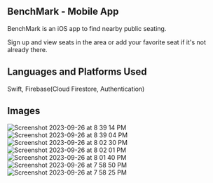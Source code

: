## BenchMark - Mobile App

BenchMark is an iOS app to find nearby public seating.

Sign up and view seats in the area or add your favorite seat if it's not already there.

## Languages and Platforms Used

Swift, Firebase(Cloud Firestore, Authentication)

## Images

![Screenshot 2023-09-26 at 8 39 14 PM](https://github.com/jpnortonwastaken/seat-search-app/assets/132861519/38d82c55-8066-483b-959a-3fea1333feb0)
![Screenshot 2023-09-26 at 8 39 04 PM](https://github.com/jpnortonwastaken/seat-search-app/assets/132861519/f12c2816-d625-4f40-8974-2e40ec11ae16)
![Screenshot 2023-09-26 at 8 02 30 PM](https://github.com/jpnortonwastaken/seat-search-app/assets/132861519/4657462e-19d5-4b31-828b-0f99a0121550)
![Screenshot 2023-09-26 at 8 02 01 PM](https://github.com/jpnortonwastaken/seat-search-app/assets/132861519/845c50a2-4df2-487e-903f-cdee51b3ae78)
![Screenshot 2023-09-26 at 8 01 40 PM](https://github.com/jpnortonwastaken/seat-search-app/assets/132861519/047a3721-7de1-4b87-84e0-559ae71ef212)
![Screenshot 2023-09-26 at 7 58 50 PM](https://github.com/jpnortonwastaken/seat-search-app/assets/132861519/f5c62598-4d44-4ec6-aff9-da0b4ebe52c0)
![Screenshot 2023-09-26 at 7 58 25 PM](https://github.com/jpnortonwastaken/seat-search-app/assets/132861519/e46a3f64-3e42-4df3-93f1-2104559d2376)
